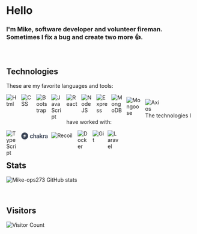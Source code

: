 # Hello

### I'm Mike, software developer and volunteer fireman.<br> Sometimes I fix a bug and create two more 👍.
<br>

## Technologies

These are my favorite languages and tools:

<img align="left" alt="Html" width="30px" style="padding-right:10px;" src="https://cdn.jsdelivr.net/gh/devicons/devicon/icons/html5/html5-original.svg" />
<img align="left" alt="CSS" width="30px" style="padding-right:10px;" src="https://cdn.jsdelivr.net/gh/devicons/devicon/icons/css3/css3-original.svg" />
<img align="left" alt="Bootstrap" width="30px" style="padding-right:10px;" src="https://cdn.jsdelivr.net/gh/devicons/devicon/icons/bootstrap/bootstrap-original.svg" />
<img align="left" alt="JavaScript" width="30px" style="padding-right:10px;" src="https://cdn.jsdelivr.net/gh/devicons/devicon/icons/javascript/javascript-original.svg" />
<img align="left" alt="React" width="30px" style="padding-right:10px;" src="https://cdn.jsdelivr.net/gh/devicons/devicon/icons/react/react-original-wordmark.svg" />
<img align="left" alt="NodeJS" width="30px" style="padding-right:10px;" src="https://cdn.jsdelivr.net/gh/devicons/devicon/icons/nodejs/nodejs-original.svg" />
<img align="left" alt="Express" width="30px" style="padding-right:10px;" src="https://cdn.jsdelivr.net/gh/devicons/devicon/icons/express/express-original.svg" />
<img align="left" alt="MongoDB" width="30px" style="padding-right:10px;" src="https://cdn.jsdelivr.net/gh/devicons/devicon/icons/mongodb/mongodb-original.svg" /> 
<img align="left" alt="Mongoose" width="40px" style="padding-right:10px; padding-top:7px;" src="https://raw.githubusercontent.com/Automattic/mongoose/8d9df24c1f4696d56a4c7d240d5bcedf6a008154/docs/images/mongoose.svg" />
<img align="left" alt="Axios" width="45px" style="padding-right:10px; padding-top:13px;" src="https://axios-http.com/assets/logo.svg" />
<br>
<br>

The technologies I have worked with: 

<img align="left" alt="TypeScript" width="30px" style="padding-right:10px;" src="https://cdn.jsdelivr.net/gh/devicons/devicon/icons/typescript/typescript-original.svg"/>
<img align="left" alt="Chakra" width="70px" style="padding-right:10px; padding-top:6px;" src="https://raw.githubusercontent.com/chakra-ui/chakra-ui/d1d45828726e28d71deb19ea01472cf161a12be6/media/logo-black.svg" />
<img align="left" alt="Recoil" width="60px" style="padding-right:10px; padding-top:5px;" src="https://recoiljs.org/img/logo.svg" />
<img align="left" alt="Docker" width="30px" style="padding-right:10px;" src="https://cdn.jsdelivr.net/gh/devicons/devicon/icons/docker/docker-original.svg" />
<img align="left" alt="Git" width="30px" style="padding-right:10px;" src="https://cdn.jsdelivr.net/gh/devicons/devicon/icons/git/git-original.svg" />
<img align="left" alt="Laravel" width="30px" style="padding-right:10px;" src="https://cdn.jsdelivr.net/gh/devicons/devicon/icons/laravel/laravel-plain.svg" />

<br>
<br>

<br>

## Stats
![Mike-ops273 GitHub stats](https://github-readme-stats.vercel.app/api?username=Mike-ops273&show_icons=true&theme=transparent)

<br>

## Visitors
![Visitor Count](https://profile-counter.glitch.me/Mike-ops273/count.svg)

<!--
**Mike-ops273/Mike-ops273** is a ✨ _special_ ✨ repository because its `README.md` (this file) appears on your GitHub profile.

Here are some ideas to get you started:

- 🔭 I’m currently working on ...
- 🌱 I’m currently learning ...
- 👯 I’m looking to collaborate on ...
- 🤔 I’m looking for help with ...
- 💬 Ask me about ...
- 📫 How to reach me: ...
- 😄 Pronouns: ...
- ⚡ Fun fact: ...
-->
